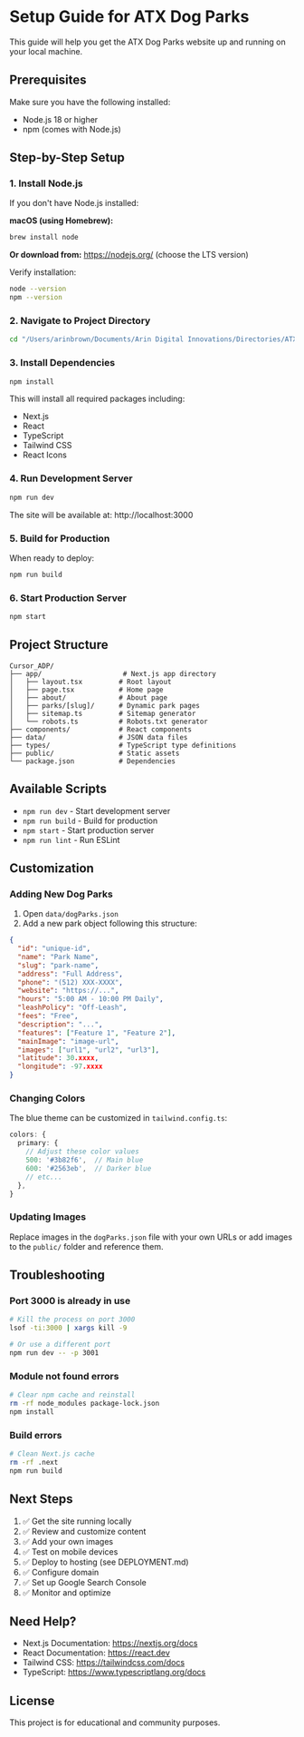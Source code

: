 # Setup Guide for ATX Dog Parks

This guide will help you get the ATX Dog Parks website up and running on your local machine.

## Prerequisites

Make sure you have the following installed:
- Node.js 18 or higher
- npm (comes with Node.js)

## Step-by-Step Setup

### 1. Install Node.js

If you don't have Node.js installed:

**macOS (using Homebrew):**
```bash
brew install node
```

**Or download from:**
https://nodejs.org/ (choose the LTS version)

Verify installation:
```bash
node --version
npm --version
```

### 2. Navigate to Project Directory

```bash
cd "/Users/arinbrown/Documents/Arin Digital Innovations/Directories/ATXDogParks/Cursor_ADP"
```

### 3. Install Dependencies

```bash
npm install
```

This will install all required packages including:
- Next.js
- React
- TypeScript
- Tailwind CSS
- React Icons

### 4. Run Development Server

```bash
npm run dev
```

The site will be available at: http://localhost:3000

### 5. Build for Production

When ready to deploy:

```bash
npm run build
```

### 6. Start Production Server

```bash
npm start
```

## Project Structure

```
Cursor_ADP/
├── app/                    # Next.js app directory
│   ├── layout.tsx         # Root layout
│   ├── page.tsx           # Home page
│   ├── about/             # About page
│   ├── parks/[slug]/      # Dynamic park pages
│   ├── sitemap.ts         # Sitemap generator
│   └── robots.ts          # Robots.txt generator
├── components/            # React components
├── data/                  # JSON data files
├── types/                 # TypeScript type definitions
├── public/                # Static assets
└── package.json           # Dependencies
```

## Available Scripts

- `npm run dev` - Start development server
- `npm run build` - Build for production
- `npm start` - Start production server
- `npm run lint` - Run ESLint

## Customization

### Adding New Dog Parks

1. Open `data/dogParks.json`
2. Add a new park object following this structure:

```json
{
  "id": "unique-id",
  "name": "Park Name",
  "slug": "park-name",
  "address": "Full Address",
  "phone": "(512) XXX-XXXX",
  "website": "https://...",
  "hours": "5:00 AM - 10:00 PM Daily",
  "leashPolicy": "Off-Leash",
  "fees": "Free",
  "description": "...",
  "features": ["Feature 1", "Feature 2"],
  "mainImage": "image-url",
  "images": ["url1", "url2", "url3"],
  "latitude": 30.xxxx,
  "longitude": -97.xxxx
}
```

### Changing Colors

The blue theme can be customized in `tailwind.config.ts`:

```typescript
colors: {
  primary: {
    // Adjust these color values
    500: '#3b82f6',  // Main blue
    600: '#2563eb',  // Darker blue
    // etc...
  },
}
```

### Updating Images

Replace images in the `dogParks.json` file with your own URLs or add images to the `public/` folder and reference them.

## Troubleshooting

### Port 3000 is already in use
```bash
# Kill the process on port 3000
lsof -ti:3000 | xargs kill -9

# Or use a different port
npm run dev -- -p 3001
```

### Module not found errors
```bash
# Clear npm cache and reinstall
rm -rf node_modules package-lock.json
npm install
```

### Build errors
```bash
# Clean Next.js cache
rm -rf .next
npm run build
```

## Next Steps

1. ✅ Get the site running locally
2. ✅ Review and customize content
3. ✅ Add your own images
4. ✅ Test on mobile devices
5. ✅ Deploy to hosting (see DEPLOYMENT.md)
6. ✅ Configure domain
7. ✅ Set up Google Search Console
8. ✅ Monitor and optimize

## Need Help?

- Next.js Documentation: https://nextjs.org/docs
- React Documentation: https://react.dev
- Tailwind CSS: https://tailwindcss.com/docs
- TypeScript: https://www.typescriptlang.org/docs

## License

This project is for educational and community purposes.

